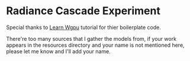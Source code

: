 # Radiance Cascade Experiment
Special thanks to [Learn Wgpu](https://sotrh.github.io/learn-wgpu) tutorial for thier boilerplate code.

There're too many sources that I gather the models from, if your work appears in the resources directory and your name is not mentioned here, please let me know and I'll add your name.